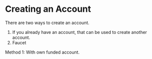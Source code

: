 # Creating an Account

There are two ways to create  an account.

1. If you already have an account, that can be used to create another account.
2. Faucet

Method 1: With own funded account.






